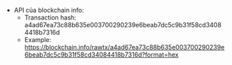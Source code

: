 - API của blockchain info: 
	- Transaction hash: a4ad67ea73c88b635e003700290239e6beab7dc5c9b31f58cd34084418b7316d
	- Example: https://blockchain.info/rawtx/a4ad67ea73c88b635e003700290239e6beab7dc5c9b31f58cd34084418b7316d?format=hex
